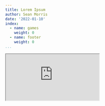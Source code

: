 ```yaml
---
title: Lorem Ipsum
author: Sean Morris
date: '2022-01-10'
index:
  - name: games
    weight: 0
  - name: footer
    weight: 0
...
```


<iframe src = "https://pixel-physics.seanmorr.is"></iframe>
